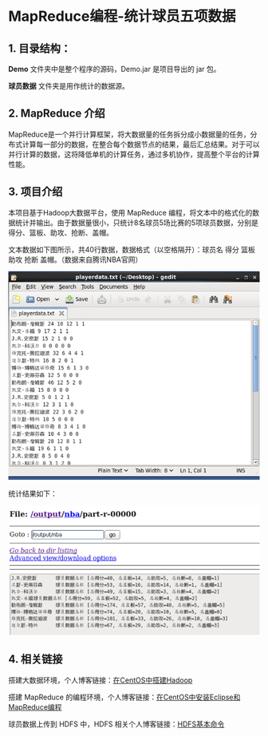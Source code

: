 # MapReduce编程-统计球员五项数据
## 1. 目录结构：

**Demo** 文件夹中是整个程序的源码，Demo.jar 是项目导出的 jar 包。

**球员数据** 文件夹是用作统计的数据源。

## 2. MapReduce 介绍

MapReduce是一个并行计算框架，将大数据量的任务拆分成小数据量的任务，分布式计算每一部分的数据，在整合每个数据节点的结果，最后汇总结果。对于可以并行计算的数据，这将降低单机的计算任务，通过多机协作，提高整个平台的计算性能。 

## 3. 项目介绍

本项目基于Hadoop大数据平台，使用 MapReduce 编程，将文本中的格式化的数据统计并输出。由于数据量很小，只统计8名球员5场比赛的5项球员数据，分别是得分、篮板、助攻、抢断、盖帽。 

文本数据如下图所示，共40行数据，数据格式（以空格隔开）：球员名 得分 篮板 助攻 抢断 盖帽。（数据来自腾讯NBA官网）

![球员数据](./images/球员数据.png)

统计结果如下：

![统计的结果](./images/统计的结果.png)

## 4. 相关链接

搭建大数据环境，个人博客链接：[在CentOS中搭建Hadoop ](https://wenshixin.gitee.io/blog/2018/03/27/%E5%9C%A8CentOS%E4%B8%AD%E6%90%AD%E5%BB%BAHadoop/)

搭建 MapReduce 的编程环境，个人博客链接：[在CentOS中安装Eclipse和MapReduce编程 ](https://wenshixin.gitee.io/blog/2018/04/12/%E5%9C%A8CentOS%E4%B8%AD%E5%AE%89%E8%A3%85Eclipse%E5%92%8CMapReduce%E7%BC%96%E7%A8%8B/)

球员数据上传到 HDFS 中，HDFS 相关个人博客链接：[HDFS基本命令 ](https://wenshixin.gitee.io/blog/2018/04/02/HDFS%E5%9F%BA%E6%9C%AC%E5%91%BD%E4%BB%A4/)


